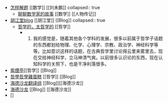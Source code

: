 - [怎样解题](https://www.weibo.com/u/1882579600) [[数学]] [[刘未鹏]]
  collapsed:: true
	- [聊聊数学家的故事](https://www.global-sci.org/v1/mc/issues/1/no2/pdf/86.pdf?1597110101&continueFlag=6093989111564a68c297d3f4bb8831b0) [[数学]] [[人物传记]]
- [胡江堂blog](https://jiangtanghu.com/cn/) [[胡江堂]] [[Blog]]
  collapsed:: true
	- [哲学的，太哲学的](https://jiangtanghu.com/cn/2015/01/05/哲学的太哲学的/) [[哲学]]
		- 1. 我的感觉是，随着其他各个学科的发展，很多以前属于哲学子话题的东西都划给物理、化学、心理学、宗教、政治学、神经科学等等。比如意识这样的话题，在古典哲学里讨论得云里来雾里去，现在交给神经科学，立马神清气爽。以前很多认识论的东西，现在认知科学的关照下，也是干净利落很多。
- [紫煙亭](https://thiseven.blogspot.com)[[哲学]] [[Blog]]
- [哲學哲學雞蛋糕](https://phiphicake.blogspot.com) [[哲学]] [[Blog]]
- [海德沙龙翻译组](https://translations.headsalon.org) [[Blog]][[海德沙龙]]
- [海德沙龙](http://headsalon.org) [[Blog]] [[海德沙龙]]
- []
